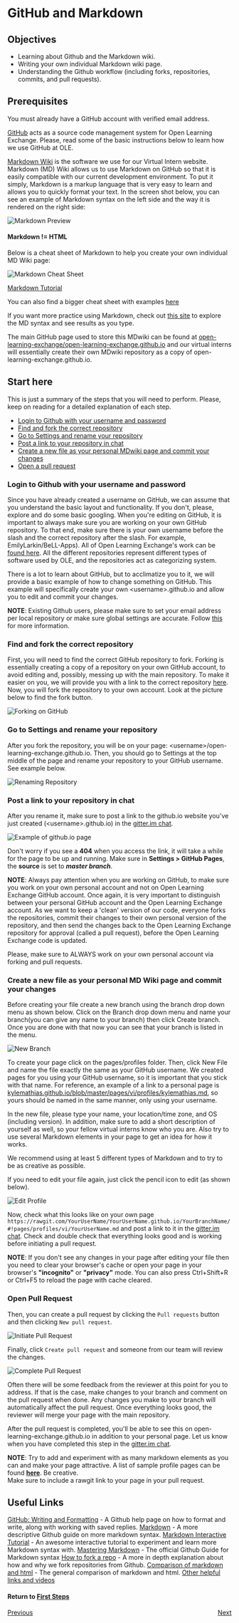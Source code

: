 # GitHub and Markdown

## Objectives

* Learning about Github and the Markdown wiki.
* Writing your own individual Markdown wiki page.
* Understanding the Github workflow (including forks, repositories, commits, and pull requests).

## Prerequisites

You must already have a GitHub account with verified email address.

[GitHub](https://help.github.com/categories/writing-on-github/) acts as a source code management system for Open Learning Exchange. Please, read some of the basic instructions below to learn how we use GitHub at OLE.

[Markdown Wiki](http://dynalon.github.io/mdwiki/#!quickstart.md) is the software we use for our Virtual Intern website. Markdown (MD) Wiki allows us to use Markdown on GitHub so that it is easily compatible with our current development environment. To put it simply, Markdown is a markup language that is very easy to learn and allows you to quickly format your text.
In the screen shot below, you can see an example of Markdown syntax on the left side and the way it is rendered on the right side:

![Markdown Preview](images/vi-markdown-ref.png)    

#### Markdown != HTML

Below is a cheat sheet of Markdown to help you create your own individual MD Wiki page:

![Markdown Cheat Sheet](images/vi-markdown-syntax.png)

[Markdown Tutorial](http://tylingsoft.com/tutorial.md/#whats-markdown)

You can also find a bigger cheat sheet with examples [here](https://github.com/adam-p/markdown-here/wiki/Markdown-Cheatsheet)

If you want more practice using Markdown, check out [this site](http://www.markdowntutorial.com/lesson/1/) to explore the MD syntax and see results as you type.

The main GitHub page used to store this MDwiki can be found at [open-learning-exchange/open-learning-exchange.github.io](https://github.com/open-learning-exchange/open-learning-exchange.github.io) and our virtual interns will essentially create their own MDwiki repository as a copy of open-learning-exchange.github.io.

## Start here

This is just a summary of the steps that you will need to perform. Please, keep on reading for a detailed explanation of each step.

* [Login to Github with your username and password](#Login_to_Github_with_your_username_and_password)
* [Find and fork the correct repository](#Find_and_fork_the_correct_repository)
* [Go to Settings and rename your repository](#Go_to_Settings_and_rename_your_repository)
* [Post a link to your repository in chat](#Post_a_link_to_your_repository_in_chat)
* [Create a new file as your personal MDwiki page and commit your changes](#Create_a_new_file_as_your_personal_MDwiki_page_and_commit_your_changes)
* [Open a pull request](#Open_a_pull_request)

### Login to Github with your username and password

Since you have already created a username on GitHub, we can assume that you understand the basic layout and functionality. If you don't, please, explore and do some basic googling. When you're editing on GitHub, it is important to always make sure you are working on your own GitHub repository. To that end, make sure there is your own username before the slash and the correct repository after the slash. For example, EmilyLarkin/BeLL-Apps). All of Open Learning Exchange's work can be [found here](https://github.com/open-learning-exchange). All the different repositories represent different types of software used by OLE, and the repositories act as categorizing system.

There is a lot to learn about GitHub, but to acclimatize you to it, we will provide a basic example of how to change something on GitHub. This example will specifically create your own &lt;username&gt;.github.io and allow you to edit and commit your changes.

**NOTE**: Existing Github users, please make sure to set your email address per local repository or make sure global settings are accurate. Follow [this](https://help.github.com/articles/setting-your-email-vi-git/) for more information.

### Find and fork the correct repository

First, you will need to find the correct GitHub repository to fork. Forking is essentially creating a copy of a repository on your own GitHub account, to avoid editing and, possibly, messing up with the main repository. To make it easier on you, we will provide you with a link to the correct repository [here](https://github.com/open-learning-exchange/open-learning-exchange.github.io). Now, you will fork the repository to your own account. Look at the picture below to find the fork button.

![Forking on GitHub](images/vi-github-forking.png)

### Go to Settings and rename your repository

After you fork the repository, you will be on your page: &lt;username&gt;/open-learning-exchange.github.io. Then, you should go to Settings at the top middle of the page and rename your repository to your GitHub username. See example below.

![Renaming Repository](images/vi-rename-repository.png)

### Post a link to your repository in chat

After you rename it, make sure to post a link to the github.io website you've just created (&lt;username&gt;.github.io) in the [gitter.im chat](https://gitter.im/open-learning-exchange/chat).

![Example of github.io page](images/vi-example-githubio.png)

Don't worry if you see a **404** when you access the link, it will take a while for the page to be up and running. Make sure in **Settings > GitHub Pages**, the **source** is set to **_master branch_**.

**NOTE**: Always pay attention when you are working on GitHub, to make sure you work on your own personal account and not on Open Learning Exchange GitHub account. Once again, it is very important to distinguish between your personal GitHub account and the Open Learning Exchange account. As we want to keep a 'clean' version of our code, everyone forks the repositories, commit their changes to their own personal version of the repository, and then send the changes back to the Open Learning Exchange repository for approval (called a pull request), before the Open Learning Exchange code is updated.

Please, make sure to ALWAYS work on your own personal account via forking and pull requests.

### Create a new file as your personal MD Wiki page and commit your changes

 Before creating your file create a new branch using the branch drop down menu as shown below. Click on the Branch drop down menu and name your branch(you can give any name to your branch) then click Create branch. Once you are done with that now you can see that your branch is listed in the menu.

![New Branch](images/vi-new-branch.png)

 To create your page click on the pages/profiles folder. Then, click New File and name the file exactly the same as your GitHub username. We created pages for you using your GitHub username, so it is important that you stick with that name. For reference, an example of a link to a personal page is [kylemathias.github.io/blob/master/pages/vi/profiles/kylemathias.md](https://github.com/kylemathias/kylemathias.github.io/blob/master/pages/vi/profiles/kylemathias.md), so yours should be named in the same manner, only using your username.

In the new file, please type your name, your location/time zone, and OS (including version). In addition, make sure to add a short description of yourself as well, so your fellow virtual interns know who you are. Also try to use several Markdown elements in your page to get an idea for how it works.

We recommend using at least 5 different types of Markdown and to try to be as creative as possible.

If you need to edit your file again, just click the pencil icon to edit (as shown below).

  ![Edit Profile](images/vi-edit-profile.png)

Now, check what this looks like on your own page `https://rawgit.com/YourUserName/YourUserName.github.io/YourBranchName/#!pages/profiles/vi/YourUserName.md` and post a link to it in the [gitter.im chat](https://gitter.im/open-learning-exchange/chat). Check and double check that everything looks good and is working before initiating a pull request.

**NOTE**: If you don't see any changes in your page after editing your file then you need to clear your browser's cache or open your page in your browser's **"incognito"** or **"privacy"** mode. You can also press Ctrl+Shift+R or Ctrl+F5 to reload the page with cache cleared.

### Open Pull Request

Then, you can create a pull request by clicking the `Pull requests` button and then clicking `New pull request`.   

 ![Initiate Pull Request](images/vi-initiate-pull-request.png)

Finally, click `Create pull request` and someone from our team will review the changes.   

 ![Complete Pull Request](images/vi-create-pull-request.png)

Often there will be some feedback from the reviewer at this point for you to address. If that is the case, make changes to your branch and comment on the pull request when done. Any changes you make to your branch will automatically affect the pull request. Once everything looks good, the reviewer will merge your page with the main repository.

After the pull request is completed, you'll be able to see this on open-learning-exchange.github.io in addition to your personal page. Let us know when you have completed this step in the [gitter.im chat](https://gitter.im/open-learning-exchange/chat).

**NOTE**: Try to add and experiment with as many markdown elements as you can and make your page attractive. A list of sample profile pages can be found [**here**](https://github.com/open-learning-exchange/open-learning-exchange.github.io/tree/master/vi/pages/profiles). Be creative.  
Make sure to include a rawgit link to your page in your pull request.

## Useful Links

[GitHub: Writing and Formatting](https://help.github.com/categories/writing-on-github/) - A Github help page on how to format and write, along with working with saved replies.
[Markdown](http://dynalon.github.io/mdwiki/#!quickstart.md) - A more descriptive Github guide on more markdown syntax.
[Markdown Interactive Tutorial](http://www.markdowntutorial.com/lesson/1/) - An awesome interactive tutorial to experiment and learn more Markdown syntax with.
[Mastering Markdown](https://guides.github.com/features/mastering-markdown/) - The official Github Guide for Markdown syntax
[How to fork a repo](https://help.github.com/articles/fork-a-repo/) - A more in depth explanation about how and why we fork repositories from Github.
[Comparison of markdown and html](http://thebridge.jp/en/wp/wp-content/uploads/2013/05/markdown-vs-html.png) - The general comparison of markdown and html.
[Other helpful links and videos](vi-faq.md#Helpful_Links)

#### Return to [First Steps](vi-first-steps.md#Step_3_-_Markdown_and_Fork_Tutorial)
<div style="float: left"><a href="vi-first-steps.md#Step_2_-_Vagrant_Tutorial">Previous</a></div><div style="float: right"><a href="vi-first-steps.md#Step_4_-_BeLL-Apps_Tutorial">Next</a></div>
